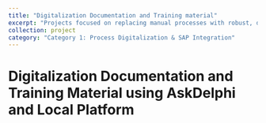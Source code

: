 ```yaml
---
title: "Digitalization Documentation and Training material"
excerpt: "Projects focused on replacing manual processes with robust, digital solutions and integrating them with enterprise systems like SAP."
collection: project
category: "Category 1: Process Digitalization & SAP Integration"
---
```


# Digitalization Documentation and Training Material using AskDelphi and Local Platform
